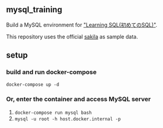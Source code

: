 ## mysql_training
Build a MySQL environment for ["Learning SQL(初めてのSQL)"](https://amzn.to/3nRRVPe).

This repository uses the official [sakila](https://dev.mysql.com/doc/index-other.html) as sample data.

## setup
### build and run docker-compose
`docker-compose up -d`

### Or, enter the container and access MySQL server
1. `docker-compose run mysql bash`
1. `mysql -u root -h host.docker.internal -p`
